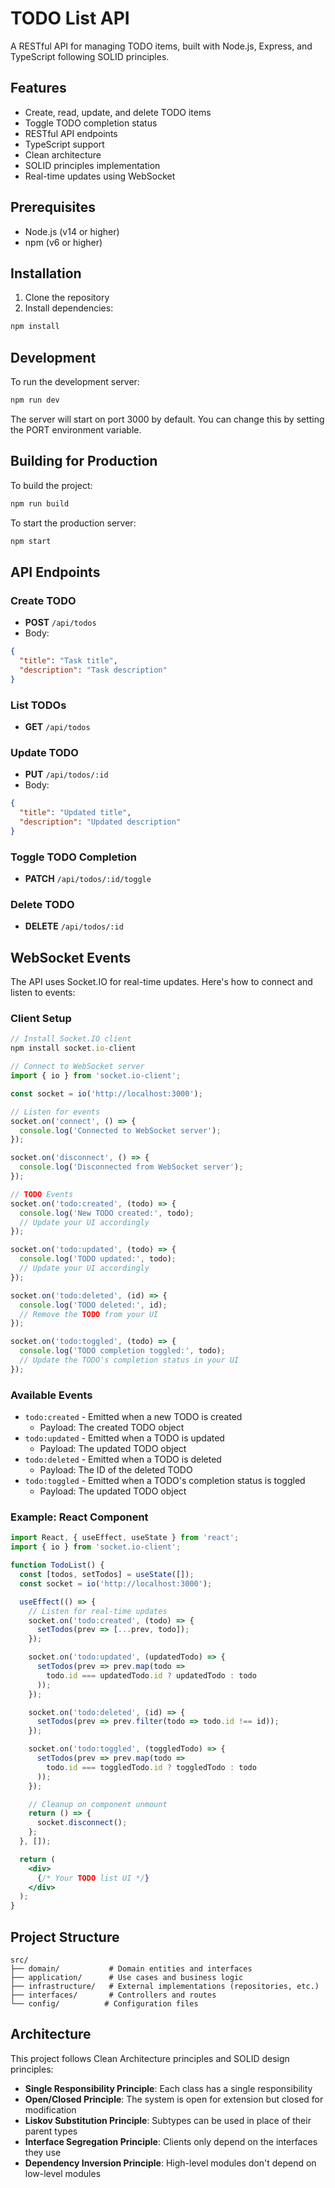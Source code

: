 # TODO List API

A RESTful API for managing TODO items, built with Node.js, Express, and TypeScript following SOLID principles.

## Features

- Create, read, update, and delete TODO items
- Toggle TODO completion status
- RESTful API endpoints
- TypeScript support
- Clean architecture
- SOLID principles implementation
- Real-time updates using WebSocket

## Prerequisites

- Node.js (v14 or higher)
- npm (v6 or higher)

## Installation

1. Clone the repository
2. Install dependencies:
```bash
npm install
```

## Development

To run the development server:

```bash
npm run dev
```

The server will start on port 3000 by default. You can change this by setting the PORT environment variable.

## Building for Production

To build the project:

```bash
npm run build
```

To start the production server:

```bash
npm start
```

## API Endpoints

### Create TODO
- **POST** `/api/todos`
- Body:
```json
{
  "title": "Task title",
  "description": "Task description"
}
```

### List TODOs
- **GET** `/api/todos`

### Update TODO
- **PUT** `/api/todos/:id`
- Body:
```json
{
  "title": "Updated title",
  "description": "Updated description"
}
```

### Toggle TODO Completion
- **PATCH** `/api/todos/:id/toggle`

### Delete TODO
- **DELETE** `/api/todos/:id`

## WebSocket Events

The API uses Socket.IO for real-time updates. Here's how to connect and listen to events:

### Client Setup

```javascript
// Install Socket.IO client
npm install socket.io-client

// Connect to WebSocket server
import { io } from 'socket.io-client';

const socket = io('http://localhost:3000');

// Listen for events
socket.on('connect', () => {
  console.log('Connected to WebSocket server');
});

socket.on('disconnect', () => {
  console.log('Disconnected from WebSocket server');
});

// TODO Events
socket.on('todo:created', (todo) => {
  console.log('New TODO created:', todo);
  // Update your UI accordingly
});

socket.on('todo:updated', (todo) => {
  console.log('TODO updated:', todo);
  // Update your UI accordingly
});

socket.on('todo:deleted', (id) => {
  console.log('TODO deleted:', id);
  // Remove the TODO from your UI
});

socket.on('todo:toggled', (todo) => {
  console.log('TODO completion toggled:', todo);
  // Update the TODO's completion status in your UI
});
```

### Available Events

- `todo:created` - Emitted when a new TODO is created
  - Payload: The created TODO object
- `todo:updated` - Emitted when a TODO is updated
  - Payload: The updated TODO object
- `todo:deleted` - Emitted when a TODO is deleted
  - Payload: The ID of the deleted TODO
- `todo:toggled` - Emitted when a TODO's completion status is toggled
  - Payload: The updated TODO object

### Example: React Component

```jsx
import React, { useEffect, useState } from 'react';
import { io } from 'socket.io-client';

function TodoList() {
  const [todos, setTodos] = useState([]);
  const socket = io('http://localhost:3000');

  useEffect(() => {
    // Listen for real-time updates
    socket.on('todo:created', (todo) => {
      setTodos(prev => [...prev, todo]);
    });

    socket.on('todo:updated', (updatedTodo) => {
      setTodos(prev => prev.map(todo => 
        todo.id === updatedTodo.id ? updatedTodo : todo
      ));
    });

    socket.on('todo:deleted', (id) => {
      setTodos(prev => prev.filter(todo => todo.id !== id));
    });

    socket.on('todo:toggled', (toggledTodo) => {
      setTodos(prev => prev.map(todo => 
        todo.id === toggledTodo.id ? toggledTodo : todo
      ));
    });

    // Cleanup on component unmount
    return () => {
      socket.disconnect();
    };
  }, []);

  return (
    <div>
      {/* Your TODO list UI */}
    </div>
  );
}
```

## Project Structure

```
src/
├── domain/           # Domain entities and interfaces
├── application/      # Use cases and business logic
├── infrastructure/   # External implementations (repositories, etc.)
├── interfaces/       # Controllers and routes
└── config/          # Configuration files
```

## Architecture

This project follows Clean Architecture principles and SOLID design principles:

- **Single Responsibility Principle**: Each class has a single responsibility
- **Open/Closed Principle**: The system is open for extension but closed for modification
- **Liskov Substitution Principle**: Subtypes can be used in place of their parent types
- **Interface Segregation Principle**: Clients only depend on the interfaces they use
- **Dependency Inversion Principle**: High-level modules don't depend on low-level modules
